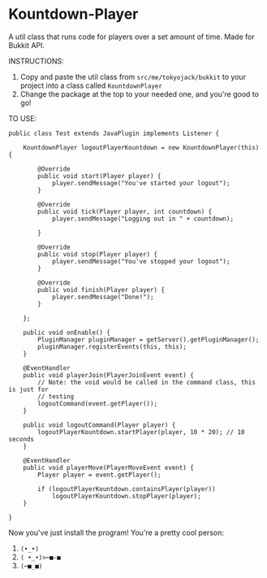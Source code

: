 # Kountdown-Player
A util class that runs code for players over a set amount of time. Made for Bukkit API.

INSTRUCTIONS:
1. Copy and paste the util class from ```src/me/tokyojack/bukkit``` to your project into a class called ```KountdownPlayer```
2. Change the package at the top to your needed one, and you're good to go!

TO USE:
```
public class Test extends JavaPlugin implements Listener {

	KountdownPlayer logoutPlayerKountdown = new KountdownPlayer(this) {

		@Override
		public void start(Player player) {
			player.sendMessage("You've started your logout");
		}

		@Override
		public void tick(Player player, int countdown) {
			player.sendMessage("Logging out in " + countdown);

		}

		@Override
		public void stop(Player player) {
			player.sendMessage("You've stopped your logout");
		}

		@Override
		public void finish(Player player) {
			player.sendMessage("Done!");
		}

	};

	public void onEnable() {
		PluginManager pluginManager = getServer().getPluginManager();
		pluginManager.registerEvents(this, this);
	}

	@EventHandler
	public void playerJoin(PlayerJoinEvent event) {
		// Note: the void would be called in the command class, this is just for
		// testing
		logoutCommand(event.getPlayer());
	}

	public void logoutCommand(Player player) {
		logoutPlayerKountdown.startPlayer(player, 10 * 20); // 10 seconds
	}

	@EventHandler
	public void playerMove(PlayerMoveEvent event) {
		Player player = event.getPlayer();

		if (logoutPlayerKountdown.containsPlayer(player))
			logoutPlayerKountdown.stopPlayer(player);
	}

}
```

Now you've just install the program! You're a pretty cool person:
1. ```(•_•)```
2. ```( •_•)>⌐■-■```
3. ```(⌐■_■)```
